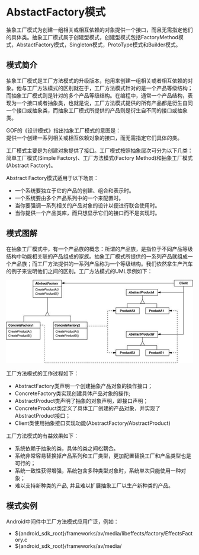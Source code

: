 # AbstactFactory模式

抽象工厂模式为创建一组相关或相互依赖的对象提供一个接口，而且无需指定他们的具体类。抽象工厂模式属于创建型模式，创建型模式包括FactoryMethod模式，AbstactFactory模式，Singleton模式，ProtoType模式和Builder模式。

## 模式简介

抽象工厂模式是工厂方法模式的升级版本，他用来创建一组相关或者相互依赖的对象。他与工厂方法模式的区别就在于，工厂方法模式针对的是一个产品等级结构；而抽象工厂模式则是针对的多个产品等级结构。在编程中，通常一个产品结构，表现为一个接口或者抽象类，也就是说，工厂方法模式提供的所有产品都是衍生自同一个接口或抽象类，而抽象工厂模式所提供的产品则是衍生自不同的接口或抽象类。

GOF的《设计模式》指出抽象工厂模式的意图是：  
提供一个创建一系列相关或相互依赖对象的接口，而无需指定它们具体的类。

工厂模式主要是为创建对象提供了接口。工厂模式按照抽象层次可分为以下几类：简单工厂模式(Simple Factory)、工厂方法模式(Factory Method)和抽象工厂模式(Abstract Factory)。

Abstract Factory模式适用于以下场景：

- 一个系统要独立于它的产品的创建、组合和表示时。
- 一个系统要由多个产品系列中的一个来配置时。
- 当你要强调一系列相关的产品对象的设计以便进行联合使用时。
- 当你提供一个产品类库，而只想显示它们的接口而不是实现时。

## 模式图解

在抽象工厂模式中，有一个产品族的概念：所谓的产品族，是指位于不同产品等级结构中功能相关联的产品组成的家族。抽象工厂模式所提供的一系列产品就组成一个产品族；而工厂方法提供的一系列产品称为一个等级结构。我们依然拿生产汽车的例子来说明他们之间的区别。工厂方法模式的UML示例如下：

![工厂方法模式示例](../images/creational_abstract_factory.jpg)

工厂方法模式的工作过程如下：

- AbstractFactory类声明一个创建抽象产品对象的操作接口；
- ConcreteFactory类实现创建具体产品对象的操作;
- AbstractProduct类声明了抽象的对象声明，即接口声明；
- ConcreteProduct类定义了具体工厂创建的产品对象，并实现了AbstractProduct接口；
- Client类使用抽象接口实现功能(AbstractFactory/AbstractProduct)

工厂方法模式的有益效果如下：

- 系统依赖于抽象的类，具体的类之间松耦合。
- 系统非常容易替换掉产品系列和工厂类型，更加配置替换工厂和产品类型也是可行的；
- 系统一致性获得增强，系统包含多种类型对象时，系统单次只能使用一种对象；
- 难以支持新种类的产品, 并且难以扩展抽象工厂以生产新种类的产品。

## 模式实例

Android中间件中工厂方法模式应用广泛，例如：

- ${android_sdk_root}/frameworks/av/media/libeffects/factory/EffectsFactory.c
- ${android_sdk_root}/frameworks/av/media/
